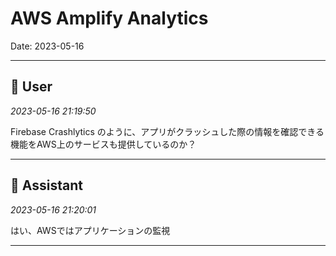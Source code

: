 # AWS Amplify Analytics

Date: 2023-05-16

---

## 👤 User
*2023-05-16 21:19:50*

Firebase Crashlytics のように、アプリがクラッシュした際の情報を確認できる機能をAWS上のサービスも提供しているのか？

---

## 🤖 Assistant
*2023-05-16 21:20:01*

はい、AWSではアプリケーションの監視

---
